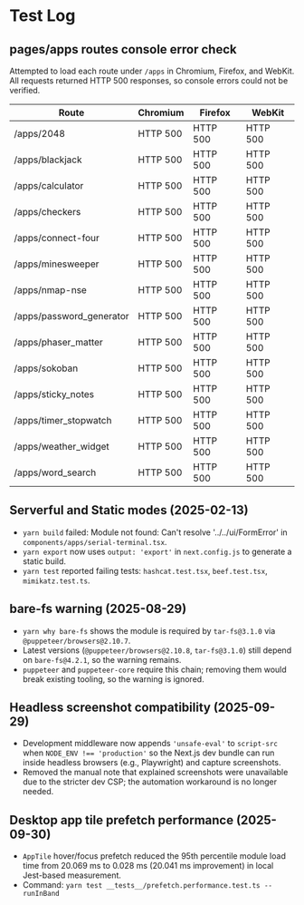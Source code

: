 # Test Log

## pages/apps routes console error check

Attempted to load each route under `/apps` in Chromium, Firefox, and WebKit. All requests returned HTTP 500 responses, so console errors could not be verified.

| Route | Chromium | Firefox | WebKit |
|-------|----------|---------|--------|
| /apps/2048 | HTTP 500 | HTTP 500 | HTTP 500 |
| /apps/blackjack | HTTP 500 | HTTP 500 | HTTP 500 |
| /apps/calculator | HTTP 500 | HTTP 500 | HTTP 500 |
| /apps/checkers | HTTP 500 | HTTP 500 | HTTP 500 |
| /apps/connect-four | HTTP 500 | HTTP 500 | HTTP 500 |
| /apps/minesweeper | HTTP 500 | HTTP 500 | HTTP 500 |
| /apps/nmap-nse | HTTP 500 | HTTP 500 | HTTP 500 |
| /apps/password_generator | HTTP 500 | HTTP 500 | HTTP 500 |
| /apps/phaser_matter | HTTP 500 | HTTP 500 | HTTP 500 |
| /apps/sokoban | HTTP 500 | HTTP 500 | HTTP 500 |
| /apps/sticky_notes | HTTP 500 | HTTP 500 | HTTP 500 |
| /apps/timer_stopwatch | HTTP 500 | HTTP 500 | HTTP 500 |
| /apps/weather_widget | HTTP 500 | HTTP 500 | HTTP 500 |
| /apps/word_search | HTTP 500 | HTTP 500 | HTTP 500 |

## Serverful and Static modes (2025-02-13)

- `yarn build` failed: Module not found: Can't resolve '../../ui/FormError' in `components/apps/serial-terminal.tsx`.
- `yarn export` now uses `output: 'export'` in `next.config.js` to generate a static build.
- `yarn test` reported failing tests: `hashcat.test.tsx`, `beef.test.tsx`, `mimikatz.test.ts`.

## bare-fs warning (2025-08-29)

- `yarn why bare-fs` shows the module is required by `tar-fs@3.1.0` via `@puppeteer/browsers@2.10.7`.
- Latest versions (`@puppeteer/browsers@2.10.8`, `tar-fs@3.1.0`) still depend on `bare-fs@4.2.1`, so the warning remains.
- `puppeteer` and `puppeteer-core` require this chain; removing them would break existing tooling, so the warning is ignored.

## Headless screenshot compatibility (2025-09-29)

- Development middleware now appends `'unsafe-eval'` to `script-src` when `NODE_ENV !== 'production'` so the Next.js dev bundle can run inside headless browsers (e.g., Playwright) and capture screenshots.
- Removed the manual note that explained screenshots were unavailable due to the stricter dev CSP; the automation workaround is no longer needed.

## Desktop app tile prefetch performance (2025-09-30)

- `AppTile` hover/focus prefetch reduced the 95th percentile module load time from 20.069 ms to 0.028 ms (20.041 ms improvement) in local Jest-based measurement.
- Command: `yarn test __tests__/prefetch.performance.test.ts --runInBand`
